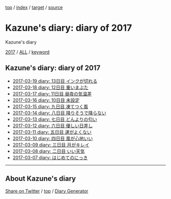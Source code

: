 [top](../index.html) / [index](index.html) / [target](https://kazune.github.io/diary/2017/index.html) / [source](https://github.com/kazune/diary/blob/master/2017/index.src.md) 

Kazune's diary: diary of 2017
=====================================================================================================
Kazune's diary

[2017](index.html)
/ [ALL](../idxall.html)
 / [keyword](../keyword/index.html)

## Kazune's diary: diary of 2017

* [2017-03-19 diary: 13日目 インクが切れる](ig170319.html)
* [2017-03-18 diary: 12日目 重いまぶた](ig170318.html)
* [2017-03-17 diary: 11日目 昼夜の気温差](ig170317.html)
* [2017-03-16 diary: 10日目 未設定](ig170316.html)
* [2017-03-15 diary: 九日目 凍てつく風](ig170315.html)
* [2017-03-14 diary: 八日目 降りそうで降らない](ig170314.html)
* [2017-03-13 diary: 七日目 どんよりの匂い](ig170313.html)
* [2017-03-12 diary: 六日目 優しい日差し](ig170312.html)
* [2017-03-11 diary: 五日目 運がよくない](ig170311.html)
* [2017-03-10 diary: 四日目 風が心地いい](ig170310.html)
* [2017-03-09 diary: 三日目 月がキレイ](ig170309.html)
* [2017-03-08 diary: 二日目 いい天気](ig170308.html)
* [2017-03-07 diary: はじめてのにっき](ig170307.html)


----------------------------------------------------------------------------------------------------

## About Kazune's diary

[Share on Twitter](https://twitter.com/intent/tweet?hashtags=igapyon%2Cdiary%2C%E3%81%84%E3%81%8C%E3%81%B4%E3%82%87%E3%82%93&text=Kazune%27s+diary%3A+diary+of+2017&url=https%3A%2F%2Fkazune.github.io%2Fdiary%2F2017%2Findex.html) / [top](../index.html) / [Diary Generator](https://github.com/igapyon/igapyonv3)

